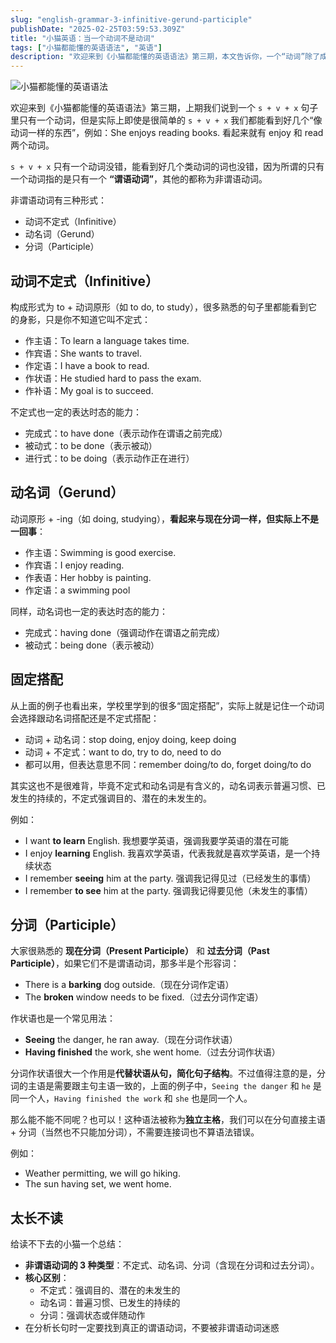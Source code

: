 ```yaml
---
slug: "english-grammar-3-infinitive-gerund-participle"
publishDate: "2025-02-25T03:59:53.309Z"
title: "小猫英语：当一个动词不是动词"
tags: ["小猫都能懂的英语语法", "英语"]
description: "欢迎来到《小猫都能懂的英语语法》第三期，本文告诉你，一个“动词”除了成为谓语动词，还有什么出路"
---
```


![小猫都能懂的英语语法](https://img.ssshooter.com/img/cats/3.jpg)

欢迎来到《小猫都能懂的英语语法》第三期，上期我们说到一个 `s + v + x` 句子里只有一个动词，但是实际上即使是很简单的 `s + v + x` 我们都能看到好几个“像动词一样的东西”，例如：She enjoys reading books. 看起来就有 enjoy 和 read 两个动词。

`s + v + x` 只有一个动词没错，能看到好几个类动词的词也没错，因为所谓的只有一个动词指的是只有一个 **“谓语动词”**，其他的都称为非谓语动词。

非谓语动词有三种形式：

- 动词不定式（Infinitive）
- 动名词（Gerund）
- 分词（Participle）

## 动词不定式（Infinitive）

构成形式为 to + 动词原形（如 to do, to study），很多熟悉的句子里都能看到它的身影，只是你不知道它叫不定式：

- 作主语：To learn a language takes time.
- 作宾语：She wants to travel.
- 作定语：I have a book to read.
- 作状语：He studied hard to pass the exam.
- 作补语：My goal is to succeed.

不定式也一定的表达时态的能力：

- 完成式：to have done（表示动作在谓语之前完成）
- 被动式：to be done（表示被动）
- 进行式：to be doing（表示动作正在进行）

## 动名词（Gerund）

动词原形 + -ing（如 doing, studying），**看起来与现在分词一样，但实际上不是一回事**：

- 作主语：Swimming is good exercise.
- 作宾语：I enjoy reading.
- 作表语：Her hobby is painting.
- 作定语：a swimming pool

同样，动名词也一定的表达时态的能力：

- 完成式：having done（强调动作在谓语之前完成）
- 被动式：being done（表示被动）

## 固定搭配

从上面的例子也看出来，学校里学到的很多“固定搭配”，实际上就是记住一个动词会选择跟动名词搭配还是不定式搭配：

- 动词 + 动名词：stop doing, enjoy doing, keep doing
- 动词 + 不定式：want to do, try to do, need to do
- 都可以用，但表达意思不同：remember doing/to do, forget doing/to do

其实这也不是很难背，毕竟不定式和动名词是有含义的，动名词表示普遍习惯、已发生的持续的，不定式强调目的、潜在的未发生的。

例如：

- I want **to learn** English. 我想要学英语，强调我要学英语的潜在可能
- I enjoy **learning** English. 我喜欢学英语，代表我就是喜欢学英语，是一个持续状态
- I remember **seeing** him at the party. 强调我记得见过（已经发生的事情）
- I remember **to see** him at the party. 强调我记得要见他（未发生的事情）

## 分词（Participle）

大家很熟悉的 **现在分词（Present Participle）** 和 **过去分词（Past Participle）**，如果它们不是谓语动词，那多半是个形容词：

- There is a **barking** dog outside.（现在分词作定语）
- The **broken** window needs to be fixed.（过去分词作定语）

作状语也是一个常见用法：

- **Seeing** the danger, he ran away.（现在分词作状语）
- **Having finished** the work, she went home.（过去分词作状语）

分词作状语很大一个作用是**代替状语从句，简化句子结构**。不过值得注意的是，分词的主语是需要跟主句主语一致的，上面的例子中，`Seeing the danger` 和 `he` 是同一个人，`Having finished the work` 和 `she` 也是同一个人。

那么能不能不同呢？也可以！这种语法被称为**独立主格**，我们可以在分句直接主语 + 分词（当然也不只能加分词），不需要连接词也不算语法错误。

例如：

- Weather permitting, we will go hiking.
- The sun having set, we went home.

## 太长不读

给读不下去的小猫一个总结：

- **非谓语动词的 3 种类型**：不定式、动名词、分词（含现在分词和过去分词）。
- **核心区别**：
  - 不定式：强调目的、潜在的未发生的
  - 动名词：普遍习惯、已发生的持续的
  - 分词：强调状态或伴随动作
- 在分析长句时一定要找到真正的谓语动词，不要被非谓语动词迷惑

